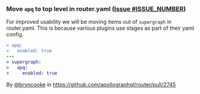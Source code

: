 ### Move `apq` to top level in router.yaml ([Issue #ISSUE_NUMBER](https://github.com/apollographql/router/issues/2744))

For improved usability we will be moving items out of `supergraph` in router.yaml. This is because various plugins use stages as part of their yaml config.

```diff
< apq:
<   enabled: true
---
> supergraph:
>   apq:
>     enabled: true
```

By [@bryncooke](https://github.com/bryncooke) in https://github.com/apollographql/router/pull/2745
